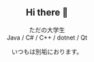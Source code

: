 <div align='center' >
<h2>Hi there 👋</h1>

ただの大学生\
Java / C# / C++ / dotnet / Qt

いつもは別垢におります。

</div>
<!--
**Ess2021/Ess2021** is a ✨ _special_ ✨ repository because its `README.md` (this file) appears on your GitHub profile.

Here are some ideas to get you started:

- 🔭 I’m currently working on ...
- 🌱 I’m currently learning ...
- 👯 I’m looking to collaborate on ...
- 🤔 I’m looking for help with ...
- 💬 Ask me about ...
- 📫 How to reach me: ...
- 😄 Pronouns: ...
- ⚡ Fun fact: ...
-->
